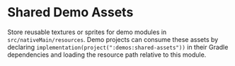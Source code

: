 # Shared Demo Assets

Store reusable textures or sprites for demo modules in `src/nativeMain/resources`. Demo projects can consume these
assets by declaring `implementation(project(":demos:shared-assets"))` in their Gradle dependencies and loading the
resource path relative to this module.
